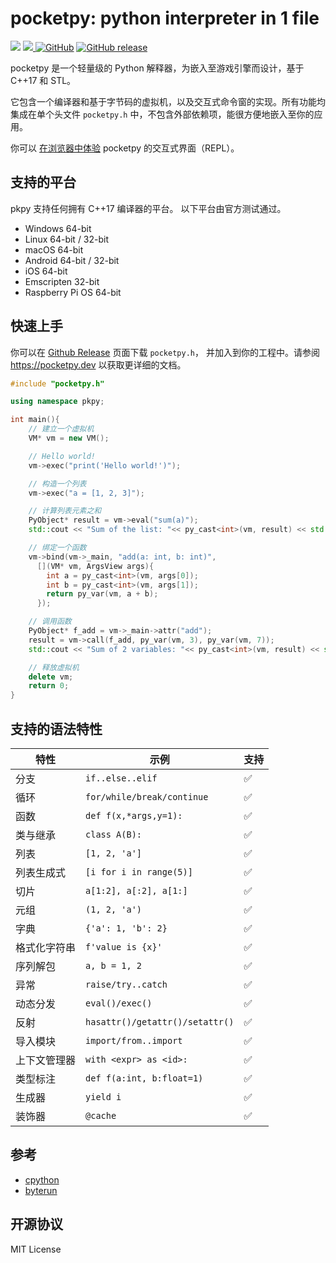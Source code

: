 # pocketpy: python interpreter in 1 file

<p>
<a title="Build" href="https://github.com/pocketpy/pocketpy/actions/workflows" ><img src="https://github.com/pocketpy/pocketpy/actions/workflows/main.yml/badge.svg" /></a>
<a href="https://codecov.io/gh/pocketpy/pocketpy" > 
 <img src="https://codecov.io/gh/pocketpy/pocketpy/branch/main/graph/badge.svg?token=TI9KAFL0RG"/> 
 </a>
<a href="https://github.com/blueloveth/pocketpy/blob/main/LICENSE">
<img alt="GitHub" src="https://img.shields.io/github/license/blueloveth/pocketpy.svg?color=blue"></a>
<a href="https://github.com/blueloveth/pocketpy/releases">
<img alt="GitHub release" src="https://img.shields.io/github/release/blueloveth/pocketpy.svg"></a>
</p>
pocketpy 是一个轻量级的 Python 解释器，为嵌入至游戏引擎而设计，基于 C++17 和 STL。

它包含一个编译器和基于字节码的虚拟机，以及交互式命令窗的实现。所有功能均集成在单个头文件 `pocketpy.h` 中，不包含外部依赖项，能很方便地嵌入至你的应用。

你可以 [在浏览器中体验](https://pocketpy.dev/static/web/) pocketpy 的交互式界面（REPL）。

## 支持的平台

pkpy 支持任何拥有 C++17 编译器的平台。
以下平台由官方测试通过。

+ Windows 64-bit
+ Linux 64-bit / 32-bit
+ macOS 64-bit
+ Android 64-bit / 32-bit
+ iOS 64-bit
+ Emscripten 32-bit
+ Raspberry Pi OS 64-bit

## 快速上手

你可以在 [Github Release](https://github.com/pocketpy/pocketpy/releases) 页面下载 `pocketpy.h`，
并加入到你的工程中。请参阅 https://pocketpy.dev 以获取更详细的文档。

```cpp
#include "pocketpy.h"

using namespace pkpy;

int main(){
    // 建立一个虚拟机
    VM* vm = new VM();

    // Hello world!
    vm->exec("print('Hello world!')");

    // 构造一个列表
    vm->exec("a = [1, 2, 3]");

    // 计算列表元素之和
    PyObject* result = vm->eval("sum(a)");
    std::cout << "Sum of the list: "<< py_cast<int>(vm, result) << std::endl;   // 6

    // 绑定一个函数
    vm->bind(vm->_main, "add(a: int, b: int)",
      [](VM* vm, ArgsView args){
        int a = py_cast<int>(vm, args[0]);
        int b = py_cast<int>(vm, args[1]);
        return py_var(vm, a + b);
      });

    // 调用函数
    PyObject* f_add = vm->_main->attr("add");
    result = vm->call(f_add, py_var(vm, 3), py_var(vm, 7));
    std::cout << "Sum of 2 variables: "<< py_cast<int>(vm, result) << std::endl;   // 10

    // 释放虚拟机
    delete vm;
    return 0;
}
```

## 支持的语法特性

| 特性         | 示例                            | 支持 |
| ------------ | ------------------------------- | ---- |
| 分支         | `if..else..elif`                | ✅ |
| 循环         | `for/while/break/continue`      | ✅ |
| 函数         | `def f(x,*args,y=1):`           | ✅ |
| 类与继承     | `class A(B):`                   | ✅ |
| 列表         | `[1, 2, 'a']`                   | ✅ |
| 列表生成式   | `[i for i in range(5)]`         | ✅ |
| 切片         | `a[1:2], a[:2], a[1:]`          | ✅ |
| 元组         | `(1, 2, 'a')`                   | ✅ |
| 字典         | `{'a': 1, 'b': 2}`              | ✅ |
| 格式化字符串 | `f'value is {x}'`               | ✅ |
| 序列解包     | `a, b = 1, 2`                   | ✅ |
| 异常         | `raise/try..catch`              | ✅ |
| 动态分发     | `eval()/exec()`                 | ✅ |
| 反射         | `hasattr()/getattr()/setattr()` | ✅ |
| 导入模块     | `import/from..import`           | ✅ |
| 上下文管理器 | `with <expr> as <id>:`          | ✅ |
| 类型标注     | `def f(a:int, b:float=1)`      | ✅ |
| 生成器       | `yield i`                       | ✅ |
| 装饰器       | `@cache`                        | ✅ |

## 参考

+ [cpython](https://github.com/python/cpython)
+ [byterun](http://qingyunha.github.io/taotao/)

## 开源协议

MIT License

